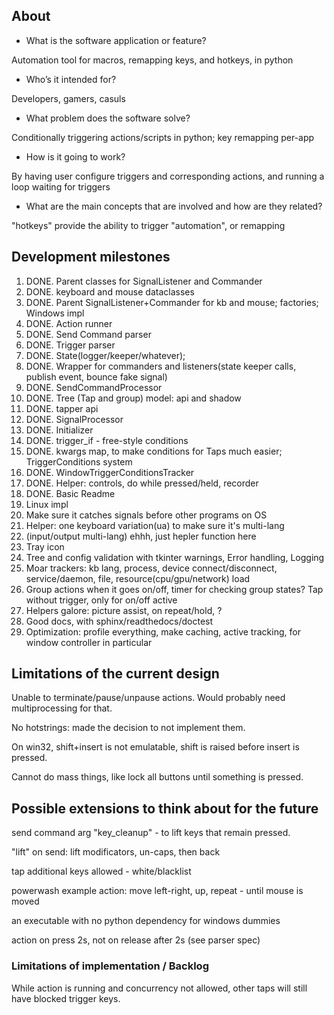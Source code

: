 ## About

- What is the software application or feature?

Automation tool for macros, remapping keys, and hotkeys, in python

- Who’s it intended for?

Developers, gamers, casuls

- What problem does the software solve?

Conditionally triggering actions/scripts in python; key remapping per-app

- How is it going to work?

By having user configure triggers and corresponding actions, and running a loop waiting for triggers

- What are the main concepts that are involved and how are they related?

"hotkeys" provide the ability to trigger "automation", or remapping

## Development milestones

1. DONE. Parent classes for SignalListener and Commander
2. DONE. keyboard and mouse dataclasses
3. DONE. Parent SignalListener+Commander for kb and mouse; factories; Windows impl
4. DONE. Action runner
5. DONE. Send Command parser
6. DONE. Trigger parser
7. DONE. State(logger/keeper/whatever);
8. DONE. Wrapper for commanders and listeners(state keeper calls, publish event, bounce fake signal)
9. DONE. SendCommandProcessor
10. DONE. Tree (Tap and group) model: api and shadow
11. DONE. tapper api
12. DONE. SignalProcessor
13. DONE. Initializer
14. DONE. trigger_if - free-style conditions
15. DONE. kwargs map, to make conditions for Taps much easier; TriggerConditions system
16. DONE. WindowTriggerConditionsTracker
17. DONE. Helper: controls, do while pressed/held, recorder
18. DONE. Basic Readme
19. Linux impl
20. Make sure it catches signals before other programs on OS
21. Helper: one keyboard variation(ua) to make sure it's multi-lang
22. (input/output multi-lang) ehhh, just hepler function here
23. Tray icon
24. Tree and config validation with tkinter warnings, Error handling, Logging
25. Moar trackers: kb lang, process, device connect/disconnect, service/daemon, file, resource(cpu/gpu/network) load
26. Group actions when it goes on/off, timer for checking group states? Tap without trigger, only for on/off active
27. Helpers galore: picture assist, on repeat/hold, ?
28. Good docs, with sphinx/readthedocs/doctest
29. Optimization: profile everything, make caching, active tracking, for window controller in particular


## Limitations of the current design

Unable to terminate/pause/unpause actions.
Would probably need multiprocessing for that.

No hotstrings: made the decision to not implement them.

On win32, shift+insert is not emulatable, shift is raised before insert is pressed.

Cannot do mass things, like lock all buttons until something is pressed.


## Possible extensions to think about for the future

send command arg "key_cleanup" - to lift keys that remain pressed.

"lift" on send: lift modificators, un-caps, then back

tap additional keys allowed - white/blacklist

powerwash example action: move left-right, up, repeat - until mouse is moved

an executable with no python dependency for windows dummies

action on press 2s, not on release after 2s (see parser spec)


### Limitations of implementation / Backlog

While action is running and concurrency not allowed, other taps will still have blocked trigger keys.
